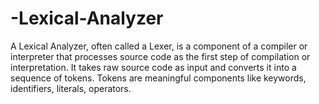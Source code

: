 # -Lexical-Analyzer
A Lexical Analyzer, often called a Lexer, is a component of a compiler or interpreter that processes source code as the first step of compilation or interpretation. It takes raw source code as input and converts it into a sequence of tokens. Tokens are meaningful components like keywords, identifiers, literals, operators.
